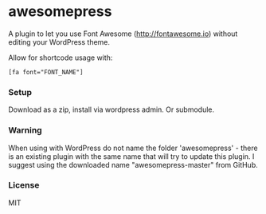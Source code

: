 awesomepress
=======

A plugin to let you use Font Awesome (http://fontawesome.io) without editing your WordPress theme.

Allow for shortcode usage with:

`[fa font="FONT_NAME"]`

### Setup

Download as a zip, install via wordpress admin. Or submodule.

### Warning

When using with WordPress do not name the folder 'awesomepress' - there is an existing plugin with the
same name that will try to update this plugin. I suggest using the downloaded name "awesomepress-master"
from GitHub.

### License

MIT